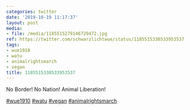 ```yaml
---
categories: twitter
date: '2019-10-19 11:17:37'
layout: post
media:
- file: /media/1185515279146729472.jpg
ref: https://twitter.com/schwarzlichtwue/status/1185515338533953537
tags:
- wue1910
- watu
- animalrightsmarch
- vegan
title: 1185515338533953537
---
```

No Border! No Nation! Animal Liberation!

[#wue1910](/t/wue1910) [#watu](/t/watu) [#vegan](/t/vegan) [#animalrightsmarch](/t/animalrightsmarch) 